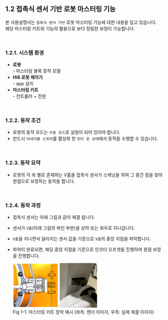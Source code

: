 ## 1.2 접촉식 센서 기반 로봇 마스터링 기능

본 사용설명서는 `접촉식 센서 기반` 로봇 마스터링 기능에 대한 내용을 담고 있습니다.  
해당 마스터링 키트와 기능의 활용으로 보다 정밀한 보정이 가능합니다.

<br>

### 1.2.1. 시스템 환경
- **로봇** <br>- 마스터링 블록 장착 모델
- **Hi6 로봇 제어기** <br>- app 설치
- **마스터링 키트** <br>- 컨트롤러 + 전원

<br>

### 1.2.2. 동작 조건
- 로봇의 동작 모드는 `수동 모드`로 설정이 되어 있어야 합니다.
- 반드시 `이네이블 스위치`를 활성화 한 `모터 온 상태`에서 동작을 수행할 수 있습니다.

<br>

### 1.2.3. 동작 요약
- 로봇의 각 축 별로 존재하는 V홈을 접촉식 센서가 스캐닝을 하여 그 중간 점을 찾아 원점으로 보정하는 동작을 합니다.

<br>

### 1.2.4. 동작 과정
- 접촉식 센서는 아래 그림과 같이 체결 됩니다.
- 센서가 `V홈`(아래 그림의 파인 부분)을 상하 또는 좌우로 지나갑니다.
- `V홈`을 지나면서 달라지는 센서 값을 기준으로 `V홈`의 중앙 지점을 파악합니다.
- 파악이 완료되면, 해당 중앙 지점을 기준으로 인코더 오프셋을 진행하여 원점 보정을 진행합니다.

    <div>
    <img src="../../_assets/00_mastering_Vdent_render.png" style="max-height: 20vh; max-width: 15vw">
    <img src="../../_assets/01_mastering_real_picture.png" style="max-height: 20vh; max-width: 12.3vw"><br>Fig 1-1. 마스터링 키트 장착 예시 (좌측: 렌더 이미지, 우측: 실제 체결 이미지)
    </div>